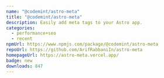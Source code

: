 ```yaml
---
name: "@codemint/astro-meta"
title: "@codemint/astro-meta"
description: Easily add meta tags to your Astro app.
categories:
  - performance+seo
  - recent
npmUrl: https://www.npmjs.com/package/@codemint/astro-meta
repoUrl: https://github.com/ArifRabbaniIn/astro-meta
homepageUrl: https://astro-meta.vercel.app/
badge: new
downloads: 847
---
```

